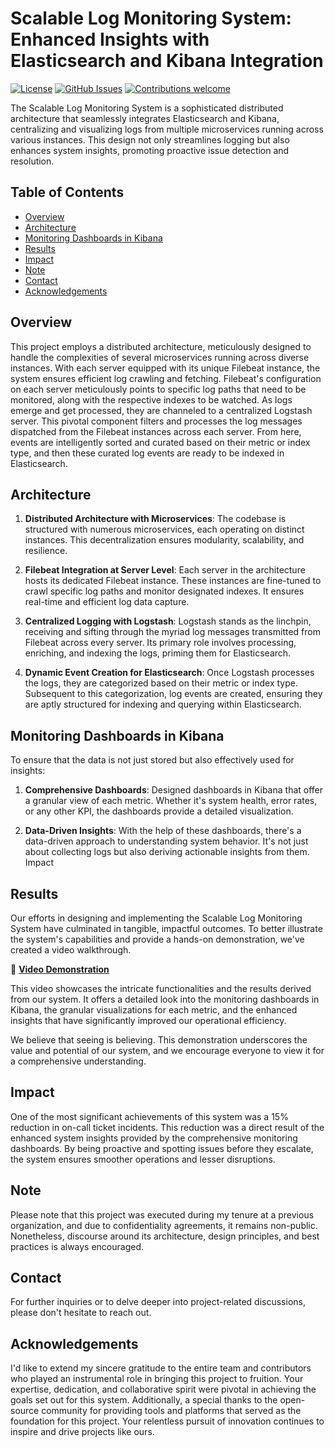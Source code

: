 # Scalable Log Monitoring System: Enhanced Insights with Elasticsearch and Kibana Integration

[![License](https://img.shields.io/badge/License-MIT-blue.svg)](https://opensource.org/licenses/MIT)
[![GitHub Issues](https://img.shields.io/github/issues/ayushgoel24/Scalable-Log-Monitoring-System-Enhanced-Insights-with-Elasticsearch-and-Kibana-Integration.svg)](https://github.com/ayushgoel24/Scalable-Log-Monitoring-System-Enhanced-Insights-with-Elasticsearch-and-Kibana-Integration/issues)
[![Contributions welcome](https://img.shields.io/badge/Contributions-welcome-orange.svg)](https://github.com/ayushgoel24/Scalable-Log-Monitoring-System-Enhanced-Insights-with-Elasticsearch-and-Kibana-Integration)

The Scalable Log Monitoring System is a sophisticated distributed architecture that seamlessly integrates Elasticsearch and Kibana, centralizing and visualizing logs from multiple microservices running across various instances. This design not only streamlines logging but also enhances system insights, promoting proactive issue detection and resolution.

## Table of Contents
- [Overview](#overview)
- [Architecture](#architecture)
- [Monitoring Dashboards in Kibana](#monitoring-dashboards-in-kibana)
- [Results](#results)
- [Impact](#impact)
- [Note](#note)
- [Contact](#contact)
- [Acknowledgements](#acknowledgements)

## Overview

This project employs a distributed architecture, meticulously designed to handle the complexities of several microservices running across diverse instances. With each server equipped with its unique Filebeat instance, the system ensures efficient log crawling and fetching. Filebeat's configuration on each server meticulously points to specific log paths that need to be monitored, along with the respective indexes to be watched. As logs emerge and get processed, they are channeled to a centralized Logstash server. This pivotal component filters and processes the log messages dispatched from the Filebeat instances across each server. From here, events are intelligently sorted and curated based on their metric or index type, and then these curated log events are ready to be indexed in Elasticsearch.

## Architecture

1. **Distributed Architecture with Microservices**: The codebase is structured with numerous microservices, each operating on distinct instances. This decentralization ensures modularity, scalability, and resilience.

2. **Filebeat Integration at Server Level**: Each server in the architecture hosts its dedicated Filebeat instance. These instances are fine-tuned to crawl specific log paths and monitor designated indexes. It ensures real-time and efficient log data capture.

3. **Centralized Logging with Logstash**: Logstash stands as the linchpin, receiving and sifting through the myriad log messages transmitted from Filebeat across every server. Its primary role involves processing, enriching, and indexing the logs, priming them for Elasticsearch.

4. **Dynamic Event Creation for Elasticsearch**: Once Logstash processes the logs, they are categorized based on their metric or index type. Subsequent to this categorization, log events are created, ensuring they are aptly structured for indexing and querying within Elasticsearch.


## Monitoring Dashboards in Kibana

To ensure that the data is not just stored but also effectively used for insights:

1. **Comprehensive Dashboards**: Designed dashboards in Kibana that offer a granular view of each metric. Whether it's system health, error rates, or any other KPI, the dashboards provide a detailed visualization.

2. **Data-Driven Insights**: With the help of these dashboards, there's a data-driven approach to understanding system behavior. It's not just about collecting logs but also deriving actionable insights from them.
Impact

## Results

Our efforts in designing and implementing the Scalable Log Monitoring System have culminated in tangible, impactful outcomes. To better illustrate the system's capabilities and provide a hands-on demonstration, we've created a video walkthrough.

🎥 **[Video Demonstration](https://drive.google.com/file/d/1SzHrRCZepz9nGAxATuJWhachVzxC9XNa/view?usp=sharing)**

This video showcases the intricate functionalities and the results derived from our system. It offers a detailed look into the monitoring dashboards in Kibana, the granular visualizations for each metric, and the enhanced insights that have significantly improved our operational efficiency.

We believe that seeing is believing. This demonstration underscores the value and potential of our system, and we encourage everyone to view it for a comprehensive understanding.

## Impact

One of the most significant achievements of this system was a 15% reduction in on-call ticket incidents. This reduction was a direct result of the enhanced system insights provided by the comprehensive monitoring dashboards. By being proactive and spotting issues before they escalate, the system ensures smoother operations and lesser disruptions.

## Note

Please note that this project was executed during my tenure at a previous organization, and due to confidentiality agreements, it remains non-public. Nonetheless, discourse around its architecture, design principles, and best practices is always encouraged.

## Contact

For further inquiries or to delve deeper into project-related discussions, please don't hesitate to reach out.

## Acknowledgements

I'd like to extend my sincere gratitude to the entire team and contributors who played an instrumental role in bringing this project to fruition. Your expertise, dedication, and collaborative spirit were pivotal in achieving the goals set out for this system. Additionally, a special thanks to the open-source community for providing tools and platforms that served as the foundation for this project. Your relentless pursuit of innovation continues to inspire and drive projects like ours.